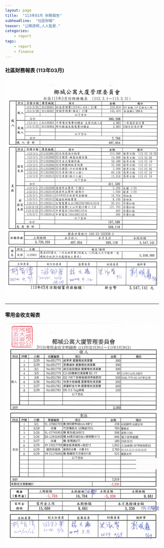 ```yaml
---
layout: page
title:  "113年03月 財務報告"
subheadline:  "社區財報"
teaser: "公開透明,人人監督."
categories:
    - report
tags:
    - report
    - finance
---
```


### 社區財務報表 (113年03月)

![](https://github.com/coconutcity30050/community27/raw/gh-pages/assets/reports/113-03-%E8%B2%A1%E5%8B%99%E5%A0%B1%E8%A1%A8.jpg)

---
### 零用金收支報表

![](https://github.com/coconutcity30050/community27/raw/gh-pages/assets/reports/113-03-%E9%9B%B6%E7%94%A8%E9%87%91%E6%94%B6%E6%94%AF%E6%98%8E%E7%B4%B0%E8%A1%A8.jpg)

